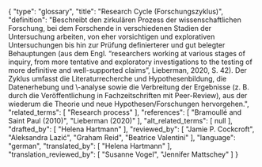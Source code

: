 {
    "type": "glossary",
    "title": "Research Cycle (Forschungszyklus)",
    "definition": "Beschreibt den zirkulären Prozess der wissenschaftlichen Forschung, bei dem Forschende in verschiedenen Stadien der Untersuchung arbeiten, von eher vorsichtigen und explorativen Untersuchungen bis hin zur Prüfung definierterer und gut belegter Behauptungen (aus dem Engl. “researchers working at various stages of inquiry, from more tentative and exploratory investigations to the testing of more definitive and well-supported claims”, Lieberman, 2020, S. 42). Der Zyklus umfasst die Literaturrecherche und Hypothesenbildung, die Datenerhebung und \\-analyse sowie die Verbreitung der Ergebnisse (z. B. durch die Veröffentlichung in Fachzeitschriften mit Peer-Review), aus der wiederum die Theorie und neue Hypothesen/Forschungen hervorgehen.",
    "related_terms": [
        "Research process"
    ],
    "references": [
        "Bramoullé and Saint Paul (2010)",
        "Lieberman (2020)"
    ],
    "alt_related_terms": [
        null
    ],
    "drafted_by": [
        "Helena Hartmann"
    ],
    "reviewed_by": [
        "Jamie P. Cockcroft",
        "Aleksandra Lazić",
        "Graham Reid",
        "Beatrice Valentini"
    ],
    "language": "german",
    "translated_by": [
        "Helena Hartmann"
    ],
    "translation_reviewed_by": [
        "Susanne Vogel",
        "Jennifer Mattschey"
    ]
}